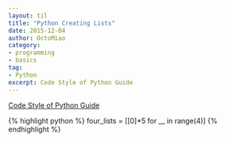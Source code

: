 ```yaml
---
layout: til
title: "Python Creating Lists"
date: 2015-12-04
author: OctoMiao
category:
- programming
- basics
tag:
- Python
excerpt: Code Style of Python Guide
---
```




[Code Style of Python Guide](http://docs.python-guide.org/en/latest/writing/style/)

{% highlight python %}
four_lists = [[0]*5 for __ in range(4)]
{% endhighlight %}
